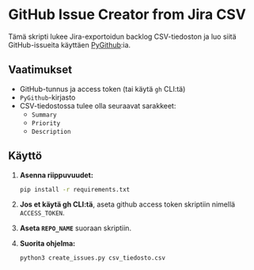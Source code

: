 # GitHub Issue Creator from Jira CSV

Tämä skripti lukee Jira-exportoidun backlog CSV-tiedoston ja luo siitä GitHub-issueita käyttäen [PyGithub](https://pygithub.readthedocs.io/en/latest/):ia.

## Vaatimukset

- GitHub-tunnus ja  access token (tai käytä `gh` CLI:tä)
- `PyGithub`-kirjasto
- CSV-tiedostossa tulee olla seuraavat sarakkeet:
  - `Summary`
  - `Priority`
  - `Description`

## Käyttö

1. **Asenna riippuvuudet:**
   ```bash
   pip install -r requirements.txt
   ```
2. **Jos et käytä gh CLI:tä**, aseta github access token skriptiin nimellä `ACCESS_TOKEN`.
3. **Aseta `REPO_NAME`** suoraan skriptiin.

4. **Suorita ohjelma:**
   ```bash
   python3 create_issues.py csv_tiedosto.csv
   ```